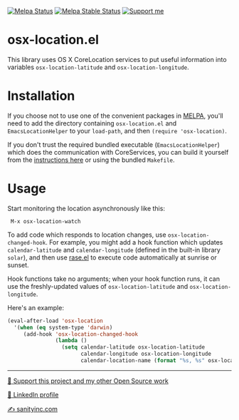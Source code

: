 [![Melpa Status](http://melpa.org/packages/osx-location-badge.svg)](http://melpa.org/#/osx-location)
[![Melpa Stable Status](http://stable.melpa.org/packages/osx-location-badge.svg)](http://stable.melpa.org/#/osx-location)
<a href="https://www.patreon.com/sanityinc"><img alt="Support me" src="https://img.shields.io/badge/Support%20Me-%F0%9F%92%97-ff69b4.svg"></a>

osx-location.el
===============

This library uses OS X CoreLocation services to put useful
information into variables `osx-location-latitude` and
`osx-location-longitude`.

Installation
=============

If you choose not to use one of the convenient packages in
[MELPA][melpa], you'll need to add the
directory containing `osx-location.el` and `EmacsLocationHelper` to
your `load-path`, and then `(require 'osx-location)`.

If you don't trust the required bundled executable
(`EmacsLocationHelper`) which does the communication with
CoreServices, you can build it yourself from the
[instructions here](https://gist.github.com/1416248) or using the
bundled `Makefile`.


Usage
=====

Start monitoring the location asynchronously like this:

     M-x osx-location-watch

To add code which responds to location changes, use
`osx-location-changed-hook`.  For example, you might add a hook
function which updates `calendar-latitude` and `calendar-longitude`
(defined in the built-in library `solar`), and then use
[rase.el](https://github.com/m00natic/rase) to execute code
automatically at sunrise or sunset.

Hook functions take no arguments; when your hook function runs, it can
use the freshly-updated values of `osx-location-latitude` and
`osx-location-longitude`.

Here's an example:

```el
(eval-after-load 'osx-location
  '(when (eq system-type 'darwin)
     (add-hook 'osx-location-changed-hook
               (lambda ()
                 (setq calendar-latitude osx-location-latitude
                       calendar-longitude osx-location-longitude
                       calendar-location-name (format "%s, %s" osx-location-latitude osx-location-longitude))))))
```

[melpa]: http://melpa.org

<hr>

[💝 Support this project and my other Open Source work](https://www.patreon.com/sanityinc)

[💼 LinkedIn profile](https://uk.linkedin.com/in/stevepurcell)

[✍ sanityinc.com](http://www.sanityinc.com/)
